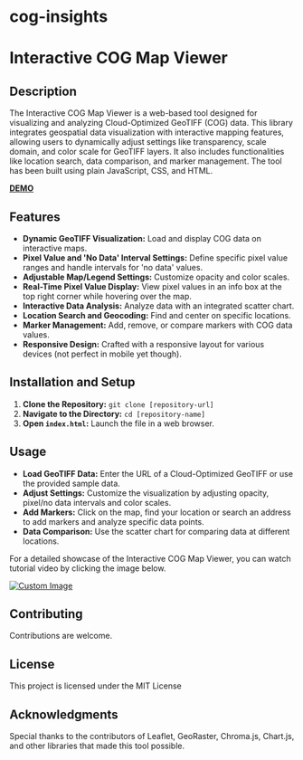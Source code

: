 # cog-insights
# Interactive COG Map Viewer

## Description
The Interactive COG Map Viewer is a web-based tool designed for visualizing and analyzing Cloud-Optimized GeoTIFF (COG) data. This library integrates geospatial data visualization with interactive mapping features, allowing users to dynamically adjust settings like transparency, scale domain, and color scale for GeoTIFF layers. It also includes functionalities like location search, data comparison, and marker management. The tool has been built using plain JavaScript, CSS, and HTML.

[**DEMO**](https://sanozmen.github.io/cog-insights/cog-insights.html)


## Features
- **Dynamic GeoTIFF Visualization:** Load and display COG data on interactive maps.
- **Pixel Value and 'No Data' Interval Settings:** Define specific pixel value ranges and handle intervals for 'no data' values.
- **Adjustable Map/Legend Settings:** Customize opacity and color scales.
- **Real-Time Pixel Value Display:** View pixel values in an info box at the top right corner while hovering over the map.
- **Interactive Data Analysis:** Analyze data with an integrated scatter chart.
- **Location Search and Geocoding:** Find and center on specific locations.
- **Marker Management:** Add, remove, or compare markers with COG data values. 
- **Responsive Design:** Crafted with a responsive layout for various devices (not perfect in mobile yet though).

## Installation and Setup
1. **Clone the Repository:** `git clone [repository-url]`
2. **Navigate to the Directory:** `cd [repository-name]`
3. **Open `index.html`:** Launch the file in a web browser.

## Usage
- **Load GeoTIFF Data:** Enter the URL of a Cloud-Optimized GeoTIFF or use the provided sample data.
- **Adjust Settings:** Customize the visualization by adjusting opacity, pixel/no data intervals and color scales.
- **Add Markers:** Click on the map, find your location or search an address to add markers and analyze specific data points.
- **Data Comparison:** Use the scatter chart for comparing data at different locations.

For a detailed showcase of the Interactive COG Map Viewer, you can watch tutorial video by clicking the image below.

[![Custom Image](https://github.com/sanozmen/cog-insights/assets/9783642/31c487f1-7efb-47d9-82a1-a3d65eac59c1)](https://www.youtube.com/watch?v=xfNV8AmWASY)

## Contributing
Contributions are welcome. 

## License
This project is licensed under the MIT License

## Acknowledgments
Special thanks to the contributors of Leaflet, GeoRaster, Chroma.js, Chart.js, and other libraries that made this tool possible.



